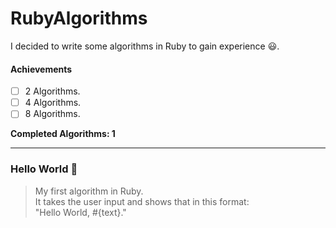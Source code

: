 # RubyAlgorithms
I decided to write some algorithms in Ruby to gain experience :smiley:.<br>

#### Achievements
- [ ] 2 Algorithms.
- [ ] 4 Algorithms.
- [ ] 8 Algorithms.

**Completed Algorithms: 1**

---------------------------------------------------------

### Hello World :seedling:
> My first algorithm in Ruby.<br>
> It takes the user input and shows that in this format:<br>
> "Hello World, #{text}."